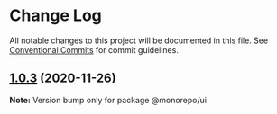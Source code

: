 # Change Log

All notable changes to this project will be documented in this file.
See [Conventional Commits](https://conventionalcommits.org) for commit guidelines.

## [1.0.3](https://github.com/karopolopoulos/a-song-of-monorepos-and-microservices/compare/@monorepo/ui@1.0.2...@monorepo/ui@1.0.3) (2020-11-26)

**Note:** Version bump only for package @monorepo/ui
